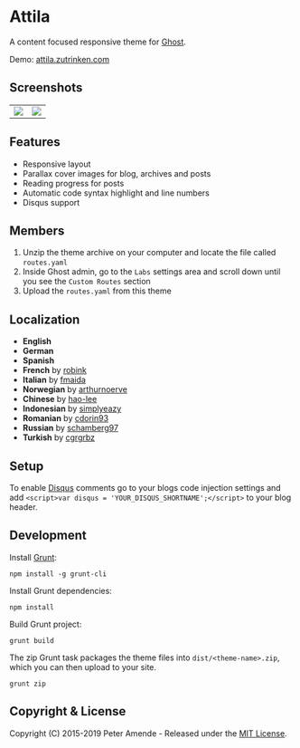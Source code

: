 # Attila

A content focused responsive theme for [Ghost](https://github.com/tryghost/ghost/).

Demo: [attila.zutrinken.com](https://attila.zutrinken.com/)

## Screenshots

<table>
<tr>
<td valign="top">
<img src="https://raw.githubusercontent.com/zutrinken/attila/master/src/screenshot-desktop.jpg" />
</td>
<td valign="top">
<img src="https://raw.githubusercontent.com/zutrinken/attila/master/src/screenshot-mobile.jpg" />
</td>
</tr>
</table>

## Features

* Responsive layout
* Parallax cover images for blog, archives and posts
* Reading progress for posts
* Automatic code syntax highlight and line numbers
* Disqus support

## Members

1. Unzip the theme archive on your computer and locate the file called `routes.yaml`
2. Inside Ghost admin, go to the `Labs` settings area and scroll down until you see the `Custom Routes` section
3. Upload the `routes.yaml` from this theme

## Localization

* __English__
* __German__
* __Spanish__
* __French__ by [robink](https://github.com/robink)
* __Italian__ by [fmaida](https://github.com/fmaida)
* __Norwegian__ by [arthurnoerve](https://github.com/arthurnoerve)
* __Chinese__ by [hao-lee](https://github.com/hao-lee)
* __Indonesian__ by [simplyeazy](https://github.com/simplyeazy)
* __Romanian__ by [cdorin93](https://github.com/cdorin93)
* __Russian__ by [schamberg97](https://github.com/schamberg97)
* __Turkish__ by [cgrgrbz](https://github.com/cgrgrbz)

## Setup

To enable [Disqus](https://disqus.com/) comments go to your blogs code injection settings and add `<script>var disqus = 'YOUR_DISQUS_SHORTNAME';</script>` to your blog header.

## Development

Install [Grunt](https://gruntjs.com/getting-started/):

	npm install -g grunt-cli

Install Grunt dependencies:

	npm install

Build Grunt project:

	grunt build

The zip Grunt task packages the theme files into `dist/<theme-name>.zip`, which you can then upload to your site.

	grunt zip

## Copyright & License

Copyright (C) 2015-2019 Peter Amende - Released under the [MIT License](https://github.com/zutrinken/attila/blob/master/LICENSE).
